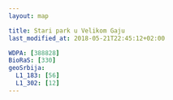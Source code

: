 ```yaml
---
layout: map

title: Stari park u Velikom Gaju
last_modified_at: 2018-05-21T22:45:12+02:00

WDPA: [388828]
BioRaS: [330]
geoSrbija:
  L1_183: [56]
  L1_302: [12]
---
```


